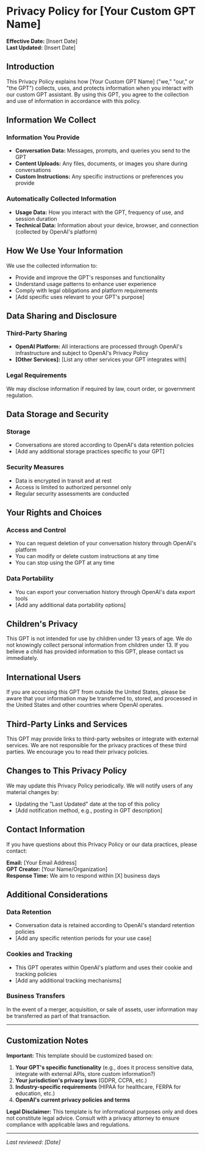 # Privacy Policy for [Your Custom GPT Name]

**Effective Date:** [Insert Date]  
**Last Updated:** [Insert Date]

## Introduction

This Privacy Policy explains how [Your Custom GPT Name] ("we," "our," or "the GPT") collects, uses, and protects information when you interact with our custom GPT assistant. By using this GPT, you agree to the collection and use of information in accordance with this policy.

## Information We Collect

### Information You Provide
- **Conversation Data:** Messages, prompts, and queries you send to the GPT
- **Content Uploads:** Any files, documents, or images you share during conversations
- **Custom Instructions:** Any specific instructions or preferences you provide

### Automatically Collected Information
- **Usage Data:** How you interact with the GPT, frequency of use, and session duration
- **Technical Data:** Information about your device, browser, and connection (collected by OpenAI's platform)

## How We Use Your Information

We use the collected information to:
- Provide and improve the GPT's responses and functionality
- Understand usage patterns to enhance user experience
- Comply with legal obligations and platform requirements
- [Add specific uses relevant to your GPT's purpose]

## Data Sharing and Disclosure

### Third-Party Sharing
- **OpenAI Platform:** All interactions are processed through OpenAI's infrastructure and subject to OpenAI's Privacy Policy
- **[Other Services]:** [List any other services your GPT integrates with]

### Legal Requirements
We may disclose information if required by law, court order, or government regulation.

## Data Storage and Security

### Storage
- Conversations are stored according to OpenAI's data retention policies
- [Add any additional storage practices specific to your GPT]

### Security Measures
- Data is encrypted in transit and at rest
- Access is limited to authorized personnel only
- Regular security assessments are conducted

## Your Rights and Choices

### Access and Control
- You can request deletion of your conversation history through OpenAI's platform
- You can modify or delete custom instructions at any time
- You can stop using the GPT at any time

### Data Portability
- You can export your conversation history through OpenAI's data export tools
- [Add any additional data portability options]

## Children's Privacy

This GPT is not intended for use by children under 13 years of age. We do not knowingly collect personal information from children under 13. If you believe a child has provided information to this GPT, please contact us immediately.

## International Users

If you are accessing this GPT from outside the United States, please be aware that your information may be transferred to, stored, and processed in the United States and other countries where OpenAI operates.

## Third-Party Links and Services

This GPT may provide links to third-party websites or integrate with external services. We are not responsible for the privacy practices of these third parties. We encourage you to read their privacy policies.

## Changes to This Privacy Policy

We may update this Privacy Policy periodically. We will notify users of any material changes by:
- Updating the "Last Updated" date at the top of this policy
- [Add notification method, e.g., posting in GPT description]

## Contact Information

If you have questions about this Privacy Policy or our data practices, please contact:

**Email:** [Your Email Address]  
**GPT Creator:** [Your Name/Organization]  
**Response Time:** We aim to respond within [X] business days

## Additional Considerations

### Data Retention
- Conversation data is retained according to OpenAI's standard retention policies
- [Add any specific retention periods for your use case]

### Cookies and Tracking
- This GPT operates within OpenAI's platform and uses their cookie and tracking policies
- [Add any additional tracking mechanisms]

### Business Transfers
In the event of a merger, acquisition, or sale of assets, user information may be transferred as part of that transaction.

---

## Customization Notes

**Important:** This template should be customized based on:

1. **Your GPT's specific functionality** (e.g., does it process sensitive data, integrate with external APIs, store custom information?)
2. **Your jurisdiction's privacy laws** (GDPR, CCPA, etc.)
3. **Industry-specific requirements** (HIPAA for healthcare, FERPA for education, etc.)
4. **OpenAI's current privacy policies and terms**

**Legal Disclaimer:** This template is for informational purposes only and does not constitute legal advice. Consult with a privacy attorney to ensure compliance with applicable laws and regulations.

---

*Last reviewed: [Date]*
